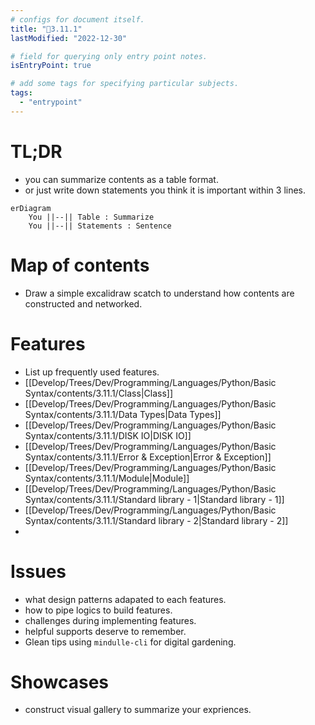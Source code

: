 ```yaml
---
# configs for document itself.
title: "🎉3.11.1"
lastModified: "2022-12-30"

# field for querying only entry point notes.
isEntryPoint: true

# add some tags for specifying particular subjects.
tags:
  - "entrypoint"
---
```


# TL;DR
- you can summarize contents as a table format.
- or just write down statements you think it is important within 3 lines.
```mermaid
erDiagram
	You ||--|| Table : Summarize
	You ||--|| Statements : Sentence
```


# Map of contents
- Draw a simple excalidraw scatch to understand how contents are constructed and networked.

# Features
- List up frequently used features.
- [[Develop/Trees/Dev/Programming/Languages/Python/Basic Syntax/contents/3.11.1/Class|Class]]
- [[Develop/Trees/Dev/Programming/Languages/Python/Basic Syntax/contents/3.11.1/Data Types|Data Types]]
- [[Develop/Trees/Dev/Programming/Languages/Python/Basic Syntax/contents/3.11.1/DISK IO|DISK IO]]
- [[Develop/Trees/Dev/Programming/Languages/Python/Basic Syntax/contents/3.11.1/Error & Exception|Error & Exception]]
- [[Develop/Trees/Dev/Programming/Languages/Python/Basic Syntax/contents/3.11.1/Module|Module]]
- [[Develop/Trees/Dev/Programming/Languages/Python/Basic Syntax/contents/3.11.1/Standard library - 1|Standard library - 1]]
- [[Develop/Trees/Dev/Programming/Languages/Python/Basic Syntax/contents/3.11.1/Standard library - 2|Standard library - 2]]
- 

# Issues
- what design patterns adapated to each features.
- how to pipe logics to build features.
- challenges during implementing features.
- helpful supports deserve to remember.
- Glean tips using `mindulle-cli` for digital gardening.

# Showcases
- construct visual gallery to summarize your expriences.
